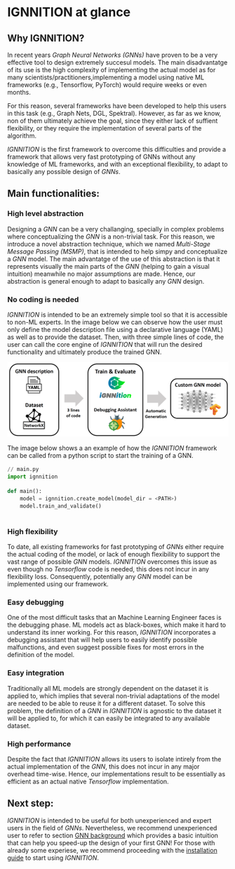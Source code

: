 # IGNNITION at glance

## Why IGNNITION?
In recent years *Graph Neural Networks (GNNs)* have proven to be a very effective tool to design extremely succesul models. The main disadvantatge of its use is the high complexity of implementing the actual model as for many scientists/practitioners,implementing a model using native ML frameworks (e.g., Tensorflow, PyTorch) would require weeks or even months.

For this reason, several frameworks have been developed to help this users in this task (e.g., Graph Nets, DGL, Spektral). However, as far as we know, non of them ultimately achieve the goal, since they either lack of suffient flexibility, or they require the implementation of several parts of the algorithm.

*IGNNITION* is the first framework to overcome this difficulties and provide a framework that allows very fast prototyping of GNNs without any knowledge of ML frameworks, and with an exceptional flexibility, to adapt to basically any possible design of *GNNs*.

## Main functionalities:
### High level abstraction
Designing a *GNN* can be a very challanging, specially in complex problems where conceptualizing the *GNN* is a non-trivial task. For this reason, we introduce a novel abstraction technique, which we named *Multi-Stage Message Passing (MSMP)*, that is intended to help simpy and conceptualize a *GNN* model. The main advantatge of the use of this abstraction is that it represents visually the main parts of the *GNN* (helping to gain a visual intuition) meanwhile no major assumptions are made. Hence, our abstraction is general enough to adapt to basically any *GNN* design. 

### No coding is needed
*IGNNITION* is intended to be an extremely simple tool so that it is accessible to non-ML experts. In the image below we can observe how the user must only define the model description file using a declarative language (YAML) as well as to provide the dataset. Then, with three simple lines of code, the user can call the core engine of *IGNNITION* that will run the desired functionality and ultimately produce the trained GNN.

![workflow](Images/workflow.png)

The image below shows a an example of how the *IGNNITION* framework can be called from a python script to start the training of a GNN.

```python
// main.py
import ignnition

def main():
    model = ignnition.create_model(model_dir = <PATH>)
    model.train_and_validate()
    
```

### High flexibility
To date, all existing frameworks for fast prototyping of *GNNs* either require the actual coding of the model, or lack of enough flexibility to support the vast range of possible *GNN* models. *IGNNITION* overcomes this issue as even though no *Tensorflow* code is needed, this does not incur in any flexibility loss. Consequently, potentially any *GNN* model can be implemented using our framework.

### Easy debugging
One of the most difficult tasks that an Machine Learning Engineer faces is the debugging phase. ML models act as black-boxes, which make it hard to understand its inner working. For this reason, *IGNNITION* incorporates a debugging assistant that will help users to easily identify possible malfunctions, and even suggest possible fixes for most errors in the definition of the model.

### Easy integration
Traditionally all ML models are strongly dependent on the dataset it is applied to, which implies that several non-trivial adaptations of the model are needed to be able to reuse it for a different dataset. To solve this problem, the definition of a *GNN* in *IGNNITION* is agnostic to the dataset it will be applied to, for which it can easily be integrated to any available dataset.

### High performance
Despite the fact that *IGNNITION* allows its users to isolate intirely from the actual implementation of the *GNN*, this does not incur in any major overhead time-wise. Hence, our implementations result to be essentially as efficient as an actual native *Tensorflow* implementation.


## Next step:
*IGNNITION* is intended to be useful for both unexperienced and expert users in the field of *GNNs*. Nevertheless, we recommend unexperienced user to refer to section [GNN background](what_are_gnns.md) which provides a basic intuition that can help you speed-up the design of your first GNN! For those with already some experiese, we recommend proceeding with the [installation guide](installation.md) to start using *IGNNITION*.

